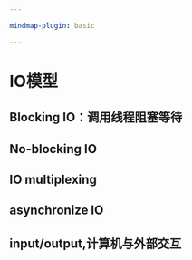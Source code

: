 ```yaml
---

mindmap-plugin: basic

---
```


# IO模型

## Blocking IO：调用线程阻塞等待

## No-blocking IO

## IO multiplexing

## asynchronize IO

## input/output,计算机与外部交互